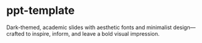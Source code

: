 # ppt-template
Dark-themed, academic slides with aesthetic fonts and minimalist design—crafted to inspire, inform, and leave a bold visual impression.

